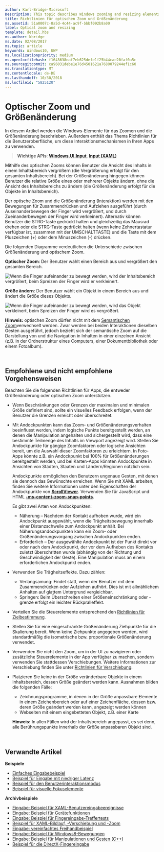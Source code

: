 ```yaml
---
author: Karl-Bridge-Microsoft
Description: This topic describes Windows zooming and resizing elements and provides user experience guidelines for using these interaction mechanisms in your apps.
title: Richtlinien für optischen Zoom und Größenänderung
ms.assetid: 51a0007c-8a5d-4c44-ac9f-bbbf092b8a00
label: Optical zoom and resizing
template: detail.hbs
ms.author: kbridge
ms.date: 02/08/2017
ms.topic: article
keywords: Windows10, UWP
ms.localizationpriority: medium
ms.openlocfilehash: f1643638eaf7eb625defe1f25b44cae20faf0a5c
ms.sourcegitcommit: ca96031debe1e76d4501621a7680079244ef1c60
ms.translationtype: MT
ms.contentlocale: de-DE
ms.lasthandoff: 10/30/2018
ms.locfileid: "5825120"
---
```

# <a name="optical-zoom-and-resizing"></a>Optischer Zoom und Größenänderung



In diesem Artikel werden die Windows-Elemente für das Zoomen und die Größenänderung beschrieben. Außerdem enthält das Thema Richtlinien für die Benutzeroberfläche, um diese Interaktionsmechanismen in Ihren Apps zu verwenden.

> **Wichtige APIs**: [**Windows.UI.Input**](https://msdn.microsoft.com/library/windows/apps/br242084), [**Input (XAML)**](https://msdn.microsoft.com/library/windows/apps/br227994)

Mithilfe des optischen Zooms können Benutzer die Ansicht des Inhalts in einem Inhaltsbereich vergrößern (die Vergrößerung erfolgt für den gesamten Inhaltsbereich). Bei der Größenänderung hingegen können Benutzer die relative Größe eines oder mehrerer Objekte ändern, ohne die Ansicht des Inhaltsbereichs zu ändern (die Größenänderung erfolgt für die Objekte im Inhaltsbereich).

Der optische Zoom und die Größenänderung (Interaktion) werden mit den Bewegungen für Zusammendrücken und Aufziehen ausgeführt (durch Auseinanderbewegen der Finger wird vergrößert, und durch Zueinanderbewegen der Finger wird verkleinert). Alternativ können Benutzer die STRG-Taste gedrückt halten und gleichzeitig das Mausrad drehen oder die STRG-Taste gedrückt halten (wenn keine Zehnertastatur verfügbar ist, zusammen mit der UMSCHALTTASTE) und die Taste mit dem Pluszeichen (+) oder dem Minuszeichen (-) drücken.

Die folgenden Diagramme verdeutlichen die Unterschiede zwischen Größenänderung und optischem Zoom.

**Optischer Zoom**: Der Benutzer wählt einen Bereich aus und vergrößert den gesamten Bereich.

![Wenn die Finger aufeinander zu bewegt werden, wird der Inhaltsbereich vergrößert, beim Spreizen der Finger wird er verkleinert.](images/areazoom.png)

**Größe ändern**: Der Benutzer wählt ein Objekt in einem Bereich aus und ändert die Größe dieses Objekts.

![Wenn die Finger aufeinander zu bewegt werden, wird das Objekt verkleinert, beim Spreizen der Finger wird es vergrößert.](images/objectresize.png)

**Hinweis:**  optischen Zoom dürfen nicht mit dem [Semantischen Zoom](../controls-and-patterns/semantic-zoom.md)verwechselt werden. Zwar werden bei beiden Interaktionen dieselben Gesten ausgeführt, jedoch bezieht sich der semantische Zoom auf die Darstellung von und die Navigation in Inhalten in einer einzelnen Ansicht (z.B. in der Ordnerstruktur eines Computers, einer Dokumentbibliothek oder einem Fotoalbum).

 

## <a name="dos-and-donts"></a>Empfohlene und nicht empfohlene Vorgehensweisen


Beachten Sie die folgenden Richtlinien für Apps, die entweder Größenänderung oder optischen Zoom unterstützen.

-   Wenn Beschränkungen oder Grenzen der maximalen und minimalen Größe definiert sind, sollte ein visuelles Feedback erfolgen, wenn der Benutzer die Grenzen erreicht oder überschreitet.
-   Mit Andockpunkten kann das Zoom- und Größenänderungsverhalten beeinflusst werden, indem logische Punkte bereitgestellt werden, an denen die Manipulation angehalten und sichergestellt wird, dass eine bestimmte Teilmenge des Inhalts im Viewport angezeigt wird. Stellen Sie Andockpunkte für gängige Zoomfaktoren oder logische Ansichten bereit, um die Auswahl dieser Zoomfaktoren zu erleichtern. In Foto-Apps könnte z.B. ein Andockpunkt bei 100% für Größenänderungen bereitgestellt werden, und bei Karten-Apps könnten Andockpunkte in Ansichten von Städten, Staaten und Ländern/Regionen nützlich sein.

    Andockpunkte ermöglichen den Benutzern ungenaue Gesten, mit denen sie dennoch das Gewünschte erreichen. Wenn Sie mit XAML arbeiten, finden Sie weitere Informationen unter den Eigenschaften der Andockpunkte von [**ScrollViewer**](https://msdn.microsoft.com/library/windows/apps/br209527). Verwenden Sie für JavaScript und HTML [**-ms-content-zoom-snap-points**](https://msdn.microsoft.com/library/hh771895).

    Es gibt zwei Arten von Andockpunkten:

    -   Näherung – Nachdem der Kontakt aufhoben wurde, wird ein Andockpunkt ausgewählt, wenn die Trägheitsbewegung innerhalb einer Distanzschwelle zum Andockpunkt anhält. Bei Näherungsandockpunkten kann ein Zoom- oder Größenänderungsvorgang zwischen Andockpunkten enden.
    -   Erforderlich – Der ausgewählte Andockpunkt ist der Punkt direkt vor oder nach dem Andockpunkt, der vor dem Aufheben des Kontakts zuletzt überschritten wurde (abhängig von der Richtung und Geschwindigkeit der Geste). Eine Manipulation muss an einem erforderlichen Andockpunkt enden.
-   Verwenden Sie Trägheitseffekte. Dazu zählen:
    -   Verlangsamung: Findet statt, wenn der Benutzer mit dem Zusammendrücken oder Aufziehen aufhört. Dies ist mit allmählichem Anhalten auf glattem Untergrund vergleichbar.
    -   Springen: Beim Überschreiten einer Größeneinschränkung oder -grenze erfolgt ein leichter Rückpralleffekt.
-   Verteilen Sie die Steuerelemente entsprechend den [Richtlinien für Zielbestimmung](guidelines-for-targeting.md).
-   Stellen Sie für eine eingeschränkte Größenänderung Ziehpunkte für die Skalierung bereit. Wenn keine Ziehpunkte angegeben werden, wird standardmäßig die isometrische bzw. proportionale Größenänderung verwendet.
-   Verwenden Sie nicht den Zoom, um in der UI zu navigieren oder zusätzliche Steuerelemente in der App verfügbar zu machen, sondern verwenden Sie stattdessen Verschiebungen. Weitere Informationen zur Verschiebung finden Sie unter [Richtlinien für Verschiebung](guidelines-for-panning.md).
-   Platzieren Sie keine in der Größe veränderbare Objekte in einem Inhaltsbereich, dessen Größe geändert werden kann. Ausnahmen bilden die folgenden Fälle:
    -   Zeichnungsprogramme, in denen in der Größe anpassbare Elemente in einem Zeichenbereich oder auf einer Zeichenfläche, dessen bzw. deren Größe geändert werden kann, angezeigt werden können
    -   Webseiten mit einem eingebetteten Objekt, z.B. einer Karte

    **Hinweis:**  In allen Fällen wird der Inhaltsbereich angepasst, es sei denn, alle Berührungspunkte innerhalb der Größe anpassbaren Objekt sind.

     

## <a name="related-articles"></a>Verwandte Artikel


**Beispiele**
* [Einfaches Eingabebeispiel](http://go.microsoft.com/fwlink/p/?LinkID=620302)
* [Beispiel für Eingabe mit niedriger Latenz](http://go.microsoft.com/fwlink/p/?LinkID=620304)
* [Beispiel für den Benutzerinteraktionsmodus](http://go.microsoft.com/fwlink/p/?LinkID=619894)
* [Beispiel für visuelle Fokuselemente](http://go.microsoft.com/fwlink/p/?LinkID=619895)

**Archivbeispiele**
* [Eingabe: Beispiel für XAML-Benutzereingabeereignisse](http://go.microsoft.com/fwlink/p/?linkid=226855)
* [Eingabe: Beispiel für Gerätefunktionen](http://go.microsoft.com/fwlink/p/?linkid=231530)
* [Eingabe: Beispiel für Fingereingabe-Treffertests](http://go.microsoft.com/fwlink/p/?linkid=231590)
* [Beispiel für XAML-Bildlauf, -Verschiebung und -Zoom](http://go.microsoft.com/fwlink/p/?linkid=251717)
* [Eingabe: vereinfachtes Freihandbeispiel](http://go.microsoft.com/fwlink/p/?linkid=246570)
* [Eingabe: Beispiel für Windows8-Bewegungen](http://go.microsoft.com/fwlink/p/?LinkId=264995)
* [Eingabe: Beispiel für Manipulationen und Gesten (C++)](http://go.microsoft.com/fwlink/p/?linkid=231605)
* [Beispiel für die DirectX-Fingereingabe](http://go.microsoft.com/fwlink/p/?LinkID=231627)
 

 




